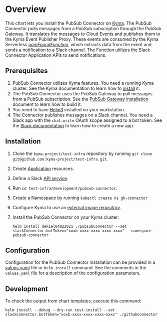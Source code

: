 # Overview

This chart lets you install the PubSub Connector on [Kyma](https://kyma-project.io/). The PubSub Connector pulls messages from a PubSub subscription through the PubSub Gateway. It translates the messages to Cloud Events and publishes them to the Kyma Event Publisher Proxy. These events are consumed by the Kyma Serverless [*oomFoundFunction*](../oomFoundFunction), which extracts data from the event and sends a notification to a Slack channel. The Function utilizes the Slack Connector Application APIs to send notifications.

## Prerequisites

1. PubSub Connector utilizes Kyma features. You need a running Kyma cluster. See the Kyma documentation to learn how to [install](https://kyma-project.io/docs/#installation-installation) it.
2. The PubSub Connector uses the PubSub Gateway to pull messages from a PubSub subscription. See the [PubSub Gateway installation](../pubSubGateway/README.md) document to learn how to build it.
3. You need to have [Helm3](https://helm.sh/docs/intro/install/) installed on your workstation.
4. The Connector publishes messages on a Slack channel. You need a Slack app with the `chat:write` OAuth scope assigned to a bot token. See the [Slack documentation](https://api.slack.com/authentication/basics) to learn how to create a new app.

## Installation

1. Clone the `kyma-project/test-infra` repository by running `git clone git@github.com:kyma-project/test-infra.git`.
2. Create [Application](https://kyma-project.io/docs/components/application-connector/#tutorials-create-a-new-application) resources.
3. Define a Slack [API service](https://kyma-project.io/docs/components/application-connector/#tutorials-register-a-service-register-an-api-with-a-specification-url).
4. Run `cd test-infra/development/pubsub-connector`.
5. Create a Namespace by running `kubectl create ns gh-connector`
6. Configure Kyma to use an [external image repository](https://kyma-project.io/docs/components/serverless/#tutorials-set-an-external-docker-registry).
7. Install the PubSub Connector on your Kyma cluster:
   
   `helm install dekiel04022021 ./pubsubConnector --set slackConnector.botToken="xoxb-xxxx-xxxx-xxxx-xxxx" --namespace pubsub-connector`

## Configuration

Configuration for the PubSub Connector installation can be provided in a [values.yaml](values.yaml) file or `helm install` command. See the comments in the `values.yaml` file for a description of the configuration parameters.

## Development

To check the output from chart templates, execute this command:

`helm install --debug --dry-run test-install --set slackConnector.botToken="xoxb-xxxx-xxxx-xxxx-xxxx" ./githubConnector`
